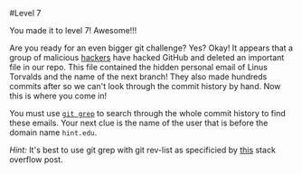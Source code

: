 #Level 7

You made it to level 7! Awesome!!!

Are you ready for an even bigger git challenge? Yes? Okay!
It appears that a group of malicious [hackers](http://en.wikipedia.org/wiki/Anonymous_%28group%29) 
have hacked GitHub and deleted an important file in our repo.
This file contained the hidden personal email of Linus Torvalds and the name of the next branch!
They also made hundreds commits after so we can't look through the commit history by hand.
Now this is where you come in!

You must use [```git grep```](http://git-scm.com/docs/git-grep) to search through the whole commit history to find these emails.
Your next clue is the name of the user that is before the domain name ```hint.edu```.

*Hint:* It's best to use git grep with git rev-list as specificied by [this](http://stackoverflow.com/questions/2928584/how-to-grep-search-committed-code-in-the-git-history) stack overflow post.
